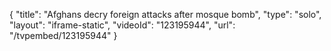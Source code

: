 {
    "title": "Afghans decry foreign attacks after mosque bomb",
    "type": "solo",
    "layout": "iframe-static",
    "videoId": "123195944",
    "url": "\/tvpembed\/123195944"
}